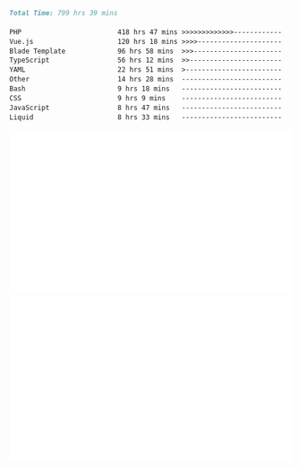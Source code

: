 <!--START_SECTION:waka-->

```markdown
Total Time: 799 hrs 39 mins

PHP                        418 hrs 47 mins >>>>>>>>>>>>>------------   51.44 %
Vue.js                     120 hrs 18 mins >>>>---------------------   14.78 %
Blade Template             96 hrs 58 mins  >>>----------------------   11.91 %
TypeScript                 56 hrs 12 mins  >>-----------------------   06.90 %
YAML                       22 hrs 51 mins  >------------------------   02.81 %
Other                      14 hrs 28 mins  -------------------------   01.78 %
Bash                       9 hrs 18 mins   -------------------------   01.14 %
CSS                        9 hrs 9 mins    -------------------------   01.12 %
JavaScript                 8 hrs 47 mins   -------------------------   01.08 %
Liquid                     8 hrs 33 mins   -------------------------   01.05 %
```

<!--END_SECTION:waka-->
<p align="center">
    <img src="https://raw.githubusercontent.com/rjp2525/rjp2525/output/generated/overview.svg">
    <img src="https://raw.githubusercontent.com/rjp2525/rjp2525/output/generated/languages.svg">
</p>
